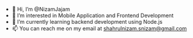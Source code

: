 - 👋 Hi, I’m @NizamJajam
- 👀 I’m interested in Mobile Application and Frontend Development
- 🌱 I’m currently learning backend development using Node.js
- 📫 You can reach me on my email at shahrulnizam.snizam@gmail.com


